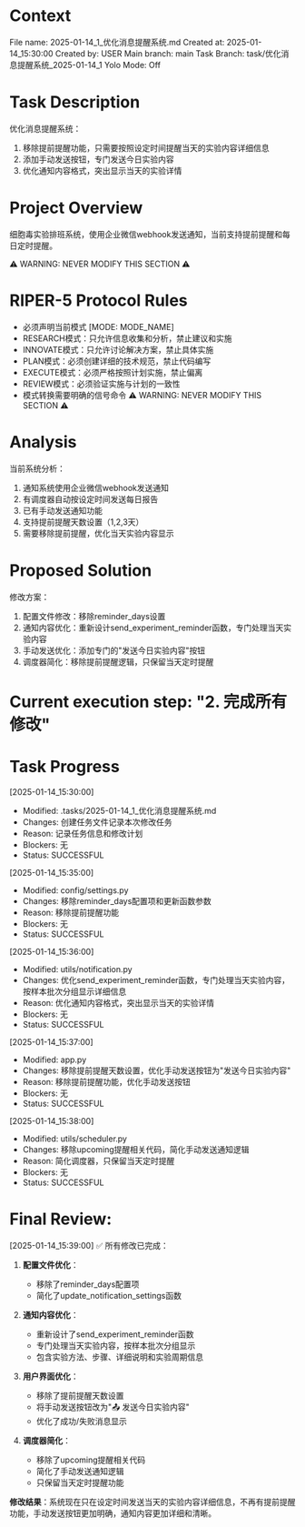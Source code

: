 # Context
File name: 2025-01-14_1_优化消息提醒系统.md
Created at: 2025-01-14_15:30:00
Created by: USER
Main branch: main
Task Branch: task/优化消息提醒系统_2025-01-14_1
Yolo Mode: Off

# Task Description
优化消息提醒系统：
1. 移除提前提醒功能，只需要按照设定时间提醒当天的实验内容详细信息
2. 添加手动发送按钮，专门发送今日实验内容
3. 优化通知内容格式，突出显示当天的实验详情

# Project Overview
细胞毒实验排班系统，使用企业微信webhook发送通知，当前支持提前提醒和每日定时提醒。

⚠️ WARNING: NEVER MODIFY THIS SECTION ⚠️
# RIPER-5 Protocol Rules
- 必须声明当前模式 [MODE: MODE_NAME]
- RESEARCH模式：只允许信息收集和分析，禁止建议和实施
- INNOVATE模式：只允许讨论解决方案，禁止具体实施
- PLAN模式：必须创建详细的技术规范，禁止代码编写
- EXECUTE模式：必须严格按照计划实施，禁止偏离
- REVIEW模式：必须验证实施与计划的一致性
- 模式转换需要明确的信号命令
⚠️ WARNING: NEVER MODIFY THIS SECTION ⚠️

# Analysis
当前系统分析：
1. 通知系统使用企业微信webhook发送通知
2. 有调度器自动按设定时间发送每日报告
3. 已有手动发送通知功能
4. 支持提前提醒天数设置（1,2,3天）
5. 需要移除提前提醒，优化当天实验内容显示

# Proposed Solution
修改方案：
1. 配置文件修改：移除reminder_days设置
2. 通知内容优化：重新设计send_experiment_reminder函数，专门处理当天实验内容
3. 手动发送优化：添加专门的"发送今日实验内容"按钮
4. 调度器简化：移除提前提醒逻辑，只保留当天定时提醒

# Current execution step: "2. 完成所有修改"

# Task Progress
[2025-01-14_15:30:00]
- Modified: .tasks/2025-01-14_1_优化消息提醒系统.md
- Changes: 创建任务文件记录本次修改任务
- Reason: 记录任务信息和修改计划
- Blockers: 无
- Status: SUCCESSFUL

[2025-01-14_15:35:00]
- Modified: config/settings.py
- Changes: 移除reminder_days配置项和更新函数参数
- Reason: 移除提前提醒功能
- Blockers: 无
- Status: SUCCESSFUL

[2025-01-14_15:36:00]
- Modified: utils/notification.py
- Changes: 优化send_experiment_reminder函数，专门处理当天实验内容，按样本批次分组显示详细信息
- Reason: 优化通知内容格式，突出显示当天的实验详情
- Blockers: 无
- Status: SUCCESSFUL

[2025-01-14_15:37:00]
- Modified: app.py
- Changes: 移除提前提醒天数设置，优化手动发送按钮为"发送今日实验内容"
- Reason: 移除提前提醒功能，优化手动发送按钮
- Blockers: 无
- Status: SUCCESSFUL

[2025-01-14_15:38:00]
- Modified: utils/scheduler.py
- Changes: 移除upcoming提醒相关代码，简化手动发送通知逻辑
- Reason: 简化调度器，只保留当天定时提醒
- Blockers: 无
- Status: SUCCESSFUL

# Final Review:
[2025-01-14_15:39:00]
✅ 所有修改已完成：

1. **配置文件优化**：
   - 移除了reminder_days配置项
   - 简化了update_notification_settings函数

2. **通知内容优化**：
   - 重新设计了send_experiment_reminder函数
   - 专门处理当天实验内容，按样本批次分组显示
   - 包含实验方法、步骤、详细说明和实验周期信息

3. **用户界面优化**：
   - 移除了提前提醒天数设置
   - 将手动发送按钮改为"📤 发送今日实验内容"
   - 优化了成功/失败消息显示

4. **调度器简化**：
   - 移除了upcoming提醒相关代码
   - 简化了手动发送通知逻辑
   - 只保留当天定时提醒功能

**修改结果**：系统现在只在设定时间发送当天的实验内容详细信息，不再有提前提醒功能，手动发送按钮更加明确，通知内容更加详细和清晰。

